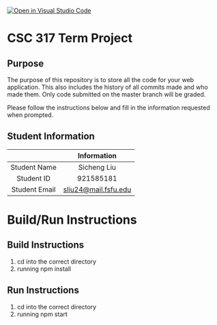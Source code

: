 [![Open in Visual Studio Code](https://classroom.github.com/assets/open-in-vscode-f059dc9a6f8d3a56e377f745f24479a46679e63a5d9fe6f495e02850cd0d8118.svg)](https://classroom.github.com/online_ide?assignment_repo_id=6182854&assignment_repo_type=AssignmentRepo)
# CSC 317 Term Project

## Purpose

The purpose of this repository is to store all the code for your web application. This also includes the history of all commits made and who made them. Only code submitted on the master branch will be graded.

Please follow the instructions below and fill in the information requested when prompted.

## Student Information

|               | Information         |
|:-------------:|:-------------:      |
| Student Name  | Sicheng Liu         |
| Student ID    | 921585181           |
| Student Email | sliu24@mail.fsfu.edu|



# Build/Run Instructions

## Build Instructions
1. cd into the correct directory
2. running npm install

## Run Instructions
1. cd into the correct directory
2. running npm start